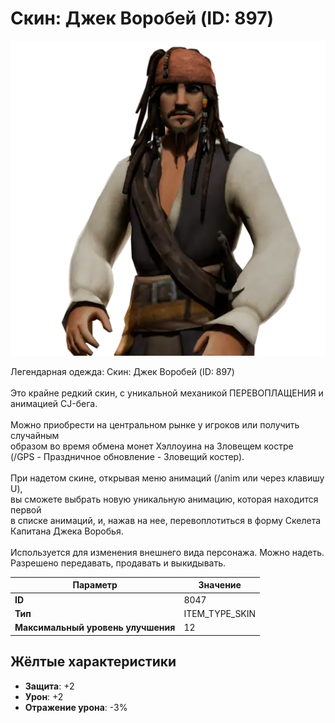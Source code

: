 # Скин: Джек Воробей (ID: 897)

![Item Image](../img/8047.webp?raw=true)

Легендарная одежда: Скин: Джек Воробей (ID: 897)<br><br>Это крайне редкий скин, с уникальной механикой ПЕРЕВОПЛАЩЕНИЯ и анимацией CJ-бега.<br><br>Можно приобрести на центральном рынке у игроков или получить случайным<br>образом во время обмена монет Хэллоуина на Зловещем костре<br>(/GPS - Праздничное обновление - Зловещий костер).<br><br>При надетом скине, открывая меню анимаций (/anim или через клавишу U),<br>вы сможете выбрать новую уникальную анимацию, которая находится первой<br>в списке анимаций, и, нажав на нее, перевоплотиться в форму Скелета Капитана Джека Воробья.<br><br>Используется для изменения внешнего вида персонажа. Можно надеть.<br>Разрешено передавать, продавать и выкидывать.


| Параметр | Значение |
|----------|----------|
| **ID** | 8047 |
| **Тип** | ITEM_TYPE_SKIN |
| **Максимальный уровень улучшения** | 12 |

## Жёлтые характеристики

- **Защита**: +2
- **Урон**: +2
- **Отражение урона**: -3%

